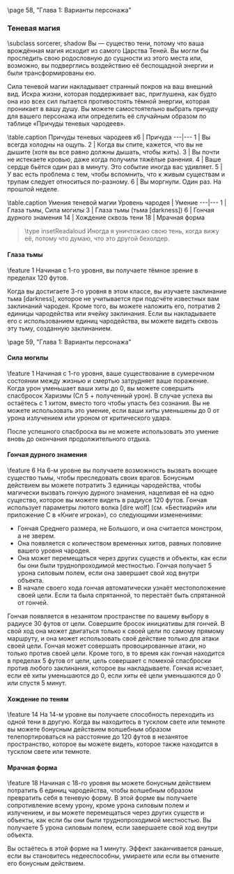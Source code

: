 \page 58, "Глава 1: Варианты персонажа"
### Теневая магия
\subclass sorcerer, shadow
Вы — существо тени, потому что ваша врождённая магия исходит из самого Царства Теней. Вы могли бы проследить свою родословную до сущности из этого места или, возможно, вы подверглись воздействию её беспощадной энергии и были трансформированы ею.

Сила теневой магии накладывает странный покров на ваш внешний вид. Искра жизни, которая поддерживает вас, приглушена, как будто она изо всех сил пытается противостоять тёмной энергии, которая проникает в вашу душу. Вы можете самостоятельно выбрать причуду для вашего персонажа или определить её случайным образом по таблице «Причуды теневых чародеев».

\table.caption Причуды теневых чародеев
к6 | Причуда
---|---
1 | Вы всегда холодны на ощупь.
2 | Когда вы спите, кажется, что вы не дышите (хотя вы все равно должны дышать, чтобы жить).
3 | Вы почти не истекаете кровью, даже когда получили тяжёлые ранения.
4 | Ваше сердце бьётся один раз в минуту. Это событие иногда вас удивляет.
5 | У вас есть проблема с тем, чтобы вспомнить, что к живым существам и трупам следует относиться по-разному.
6 | Вы моргнули. Один раз. На прошлой неделе.

\table.caption Умения теневой магии
Уровень чародея | Умение
---|---
1 | Глаза тьмы, Сила могилы
3 | Глаза тьмы (тьма [darkness])
6 | Гончая дурного знамения
14 | Хождение сквозь тени
18 | Мрачная форма

> \type insetReadaloud
> Иногда я уничтожаю свою тень, когда вижу её, потому что думаю, что это другой бехолдер.

#### Глаза тьмы
\feature 1
Начиная с 1-го уровня, вы получаете тёмное зрение в пределах 120 футов.

Когда вы достигаете 3-го уровня в этом классе, вы изучаете заклинание тьма [darkness], которое не учитывается при подсчёте известных вам заклинаний чародея. Кроме того, вы можете наложить его, потратив 2 единицы чародейства или ячейку заклинания. Если вы накладываете его с использованием единиц чародейства, вы можете видеть сквозь эту тьму, созданную заклинанием.

\page 59, "Глава 1: Варианты персонажа"
#### Сила могилы
\feature 1
Начиная с 1-го уровня, ваше существование в сумеречном состоянии между жизнью и смертью затрудняет ваше поражение. Когда урон уменьшает ваши хиты до 0, вы можете совершить спасбросок Харизмы (Сл 5 + полученный урон). В случае успеха вы остаётесь с 1 хитом, вместо того чтобы упасть без сознания. Вы не можете использовать это умение, если ваши хиты уменьшены до 0 от урона излучением или уроном от критического удара.

После успешного спасброска вы не можете использовать это умение вновь до окончания продолжительного отдыха.

#### Гончая дурного знамения
\feature 6
На 6-м уровне вы получаете возможность вызвать воющее существо тьмы, чтобы преследовать своих врагов. Бонусным действием вы можете потратить 3 единицы чародейства, чтобы магически вызвать гончую дурного знамения, нацеливая её на одно существо, которое вы можете видеть в радиусе 120 футов. Гончая использует параметры лютого волка [dire wolf] (см. «Бестиарий» или приложение C в «Книге игрока»), со следующими изменениями:
- Гончая Среднего размера, не Большого, и она считается монстром, а не зверем.
- Она появляется с количеством временных хитов, равных половине вашего уровня чародея.
- Она может перемещаться через других существ и объекты, как если бы они были труднопроходимой местностью. Гончая получает 5 урона силовым полем, если она завершает свой ход внутри объекта.
- В начале своего хода гончая автоматически узнаёт местоположение своей цели. Если та была спрятанной, то перестаёт быть спрятанной от гончей.

Гончая появляется в незанятом пространстве по вашему выбору в радиусе 30 футов от цели. Совершите бросок инициативы для гончей. В свой ход она может двигаться только к своей цели по самому прямому маршруту, и она может использовать своё действие только для атаки своей цели. Гончая может совершать провоцированные атаки, но только против своей цели. Кроме того, в то время как гончая находится в пределах 5 футов от цели, цель совершает с помехой спасброски против любого заклинания, которое вы накладываете. Гончая исчезает, если её хиты уменьшаются до 0, если хиты её цели уменьшаются до 0 или спустя 5 минут.

#### Хождение по теням
\feature 14
На 14-м уровне вы получаете способность переходить из одной тени в другую. Когда вы находитесь в тусклом свете или темноте вы можете бонусным действием волшебным образом телепортироваться на расстояние до 120 футов в незанятое пространство, которое вы можете видеть, которое также находится в тусклом свете или темноте.

#### Мрачная форма
\feature 18
Начиная с 18-го уровня вы можете бонусным действием потратить 6 единиц чародейства, чтобы волшебным образом превратить себя в теневую форму. В этой форме вы получаете сопротивление всему урону, кроме урона силовым полем и излучением, и вы можете перемещаться через других существ и объекты, как если бы они были труднопроходимой местностью. Вы получаете 5 урона силовым полем, если завершаете свой ход внутри объекта.

Вы остаётесь в этой форме на 1 минуту. Эффект заканчивается раньше, если вы становитесь недееспособны, умираете или если вы отмените его бонусным действием.
